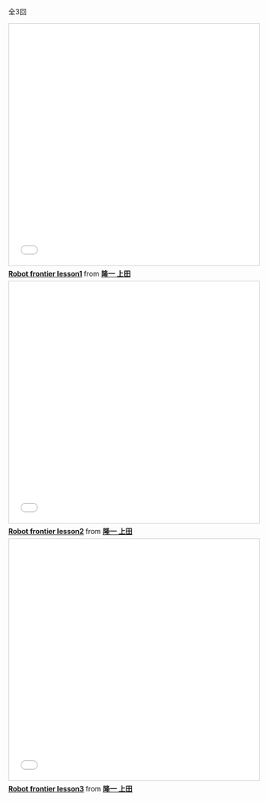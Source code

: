 全3回

<iframe src="//www.slideshare.net/slideshow/embed_code/key/19LRD9eyIAv2zA" width="595" height="485" frameborder="0" marginwidth="0" marginheight="0" scrolling="no" style="border:1px solid #CCC; border-width:1px; margin-bottom:5px; max-width: 100%;" allowfullscreen> </iframe> <div style="margin-bottom:5px"> <strong> <a href="//www.slideshare.net/ryuichiueda/robot-frontier-lesson1" title="Robot frontier lesson1" target="_blank">Robot frontier lesson1</a> </strong> from <strong><a target="_blank" href="https://www.slideshare.net/ryuichiueda">隆一 上田</a></strong> </div>

<iframe src="//www.slideshare.net/slideshow/embed_code/key/9u8SB5x3hkPKcY" width="595" height="485" frameborder="0" marginwidth="0" marginheight="0" scrolling="no" style="border:1px solid #CCC; border-width:1px; margin-bottom:5px; max-width: 100%;" allowfullscreen> </iframe> <div style="margin-bottom:5px"> <strong> <a href="//www.slideshare.net/ryuichiueda/robot-frontier-lesson2" title="Robot frontier lesson2" target="_blank">Robot frontier lesson2</a> </strong> from <strong><a target="_blank" href="https://www.slideshare.net/ryuichiueda">隆一 上田</a></strong> </div>

<iframe src="//www.slideshare.net/slideshow/embed_code/key/jzA8WjVSihzBqe" width="595" height="485" frameborder="0" marginwidth="0" marginheight="0" scrolling="no" style="border:1px solid #CCC; border-width:1px; margin-bottom:5px; max-width: 100%;" allowfullscreen> </iframe> <div style="margin-bottom:5px"> <strong> <a href="//www.slideshare.net/ryuichiueda/robot-frontier-lesson3" title="Robot frontier lesson3" target="_blank">Robot frontier lesson3</a> </strong> from <strong><a target="_blank" href="https://www.slideshare.net/ryuichiueda">隆一 上田</a></strong> </div>
